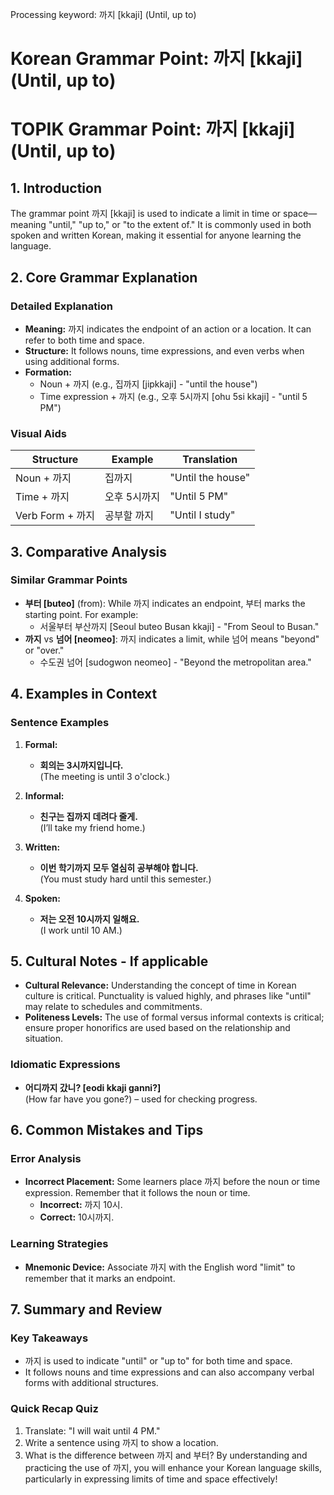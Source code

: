Processing keyword: 까지 [kkaji] (Until, up to)
# Korean Grammar Point: 까지 [kkaji] (Until, up to)
# TOPIK Grammar Point: 까지 [kkaji] (Until, up to)
## 1. Introduction
The grammar point 까지 [kkaji] is used to indicate a limit in time or space—meaning "until," "up to," or "to the extent of." It is commonly used in both spoken and written Korean, making it essential for anyone learning the language.
## 2. Core Grammar Explanation
### Detailed Explanation
- **Meaning:** 까지 indicates the endpoint of an action or a location. It can refer to both time and space.
- **Structure:** It follows nouns, time expressions, and even verbs when using additional forms.
- **Formation:** 
  - Noun + 까지 (e.g., 집까지 [jipkkaji] - "until the house")
  - Time expression + 까지 (e.g., 오후 5시까지 [ohu 5si kkaji] - "until 5 PM")
  
### Visual Aids
| Structure          | Example                | Translation                 |
|-------------------|-----------------------|-----------------------------|
| Noun + 까지       | 집까지                 | "Until the house"           |
| Time + 까지       | 오후 5시까지         | "Until 5 PM"                |
| Verb Form + 까지   | 공부할 까지           | "Until I study"            |
## 3. Comparative Analysis
### Similar Grammar Points
- **부터 [buteo]** (from): While 까지 indicates an endpoint, 부터 marks the starting point. For example:
  - 서울부터 부산까지 [Seoul buteo Busan kkaji] - "From Seoul to Busan."
- **까지** vs **넘어 [neomeo]**: 까지 indicates a limit, while 넘어 means "beyond" or "over."
  - 수도권 넘어 [sudogwon neomeo] - "Beyond the metropolitan area."
## 4. Examples in Context
### Sentence Examples
1. **Formal:** 
   - **회의는 3시까지입니다.**  
   (The meeting is until 3 o'clock.)
  
2. **Informal:** 
   - **친구는 집까지 데려다 줄게.**  
   (I’ll take my friend home.) 
3. **Written:** 
   - **이번 학기까지 모두 열심히 공부해야 합니다.**  
   (You must study hard until this semester.)
4. **Spoken:** 
   - **저는 오전 10시까지 일해요.**  
   (I work until 10 AM.)
## 5. Cultural Notes - If applicable
- **Cultural Relevance:** Understanding the concept of time in Korean culture is critical. Punctuality is valued highly, and phrases like "until" may relate to schedules and commitments.
- **Politeness Levels:** The use of formal versus informal contexts is critical; ensure proper honorifics are used based on the relationship and situation.
  
### Idiomatic Expressions
- **어디까지 갔니? [eodi kkaji ganni?]**  
  (How far have you gone?) – used for checking progress.
## 6. Common Mistakes and Tips
### Error Analysis
- **Incorrect Placement:** Some learners place 까지 before the noun or time expression. Remember that it follows the noun or time.
  - **Incorrect:** 까지 10시. 
  - **Correct:** 10시까지. 
### Learning Strategies
- **Mnemonic Device:** Associate 까지 with the English word "limit" to remember that it marks an endpoint.
## 7. Summary and Review
### Key Takeaways
- 까지 is used to indicate "until" or "up to" for both time and space.
- It follows nouns and time expressions and can also accompany verbal forms with additional structures.
### Quick Recap Quiz
1. Translate: "I will wait until 4 PM."
2. Write a sentence using 까지 to show a location.
3. What is the difference between 까지 and 부터?
By understanding and practicing the use of 까지, you will enhance your Korean language skills, particularly in expressing limits of time and space effectively!
